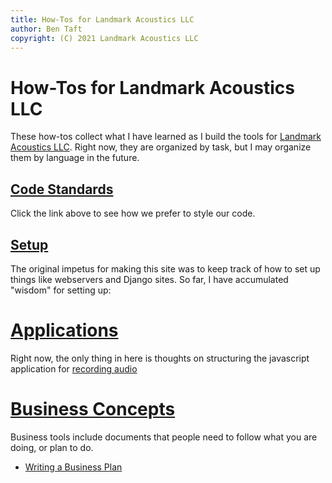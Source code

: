 ```yaml
---
title: How-Tos for Landmark Acoustics LLC
author: Ben Taft
copyright: (C) 2021 Landmark Acoustics LLC
---
```


# How-Tos for Landmark Acoustics LLC

These how-tos collect what I have learned as I build the tools for
[Landmark Acoustics LLC](https://www.landmarkacoustics.com). Right now, they
are organized by task, but I may organize them by language in the future.

## [Code Standards](standards/)

Click the link above to see how we prefer to style our code.

## [Setup](setup/)

The original impetus for making this site was to keep track of how to set up
things like webservers and Django sites. So far, I have accumulated "wisdom"
for setting up:

# [Applications](applications/)

Right now, the only thing in here is thoughts on structuring the javascript
application for [recording audio](applications/javascript.md)

# [Business Concepts](biz/)

Business tools include documents that people need to follow what you are doing,
or plan to do.

- [Writing a Business Plan](biz/plan/)
